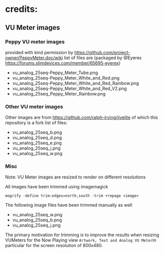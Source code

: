 # credits:
## VU Meter images
### Peppy VU meter images
provided with kind permission by https://github.com/project-owner/PeppyMeter.doc/wiki
list of files are (packaged by @Eyerex https://forums.slimdevices.com/member/65695-eyerex)
* vu_analog_25seq-Peppy_Meter_Tube.png
* vu_analog_25seq-Peppy_Meter_White_and_Red.png
* vu_analog_25seq-Peppy_Meter_White_and_Red_Rainbow.png
* vu_analog_25seq-Peppy_Meter_White_and_Red_V2.png
* vu_analog_25seq_Peppy_Meter_Rainbow.png

### Other VU meter images
Other images are from https://github.com/ralph-irving/jivelite of which
this repository is a fork
list of files:
* vu_analog_25seq_b.png
* vu_analog_25seq_d.png
* vu_analog_25seq_e.png
* vu_analog_25seq_j.png
* vu_analog_25seq_w.png

### Misc
Note: VU Meter images are resized to render on different resolutions

All images have been trimmed using imagemagick

`mogrify -define trim:edges=north,south -trim +repage <image>`

The following image files have been trimmed manually as well
* vu_analog_25seq_w.png
* vu_analog_25seq_b.png
* vu_analog_25seq_j.png

The primary motivation for trimming is to improve the results when resizing VUMeters
for the Now Playing view `Artwork, Text and Analog VU Meter`in particular for the screen
resolution of 800x480.

